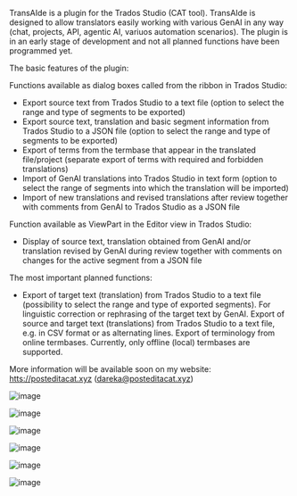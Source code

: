 TransAIde is a plugin for the Trados Studio (CAT tool).
TransAIde is designed to allow translators easily working with various GenAI in any way (chat, projects, API, agentic AI, variuos automation scenarios). 
The plugin is in an early stage of development and not all planned functions have been programmed yet.

The basic features of the plugin:

Functions available as dialog boxes called from the ribbon in Trados Studio:
- Export source text from Trados Studio to a text file (option to select the range and type of segments to be exported)
- Export source text, translation and basic segment information from Trados Studio to a JSON file (option to select the range and type of segments to be exported)
- Export of terms from the termbase that appear in the translated file/project (separate export of terms with required and forbidden translations)
- Import of GenAI translations into Trados Studio in text form (option to select the range of segments into which the translation will be imported)
- Import of new translations and revised translations after review together with comments from GenAI to Trados Studio as a JSON file

Function available as ViewPart in the Editor view in Trados Studio:
- Display of source text, translation obtained from GenAI and/or translation revised by GenAI during review together with comments on changes for the active segment from a JSON file

The most important planned functions:
- Export of target text (translation) from Trados Studio to a text file (possibility to select the range and type of exported segments). For linguistic correction or rephrasing of the target text by GenAI.
Export of source and target text (translations) from Trados Studio to a text file, e.g. in CSV format or as alternating lines.
Export of terminology from online termbases. Currently, only offline (local) termbases are supported.

More information will be available soon on my website: [htts://posteditacat.xyz](https://posteditacat.xyz/en/) (dareka@posteditacat.xyz)

![image](https://github.com/user-attachments/assets/71a0168a-f9a2-48ec-ab45-46e983c6a64b)

![image](https://github.com/user-attachments/assets/fdaa1ce8-b64b-411a-b298-05581c7d8134)

![image](https://github.com/user-attachments/assets/7262ade0-70a0-4236-a650-cef7d2ba4371)

![image](https://github.com/user-attachments/assets/d896d03e-8d6c-480a-aa70-8e38422a885e)

![image](https://github.com/user-attachments/assets/b69be996-ba60-4d20-8868-2e78d1a99135)

![image](https://github.com/user-attachments/assets/1b1bd728-e0df-47d1-b737-c527cd89b844)


